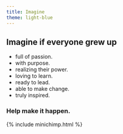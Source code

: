 ```yaml
---
title: Imagine
theme: light-blue
---
```


## Imagine if everyone grew up

- full of passion.
- with purpose.
- realizing their power.
- loving to learn.
- ready to lead.
- able to make change.
- truly inspired.

### Help make it happen.
{% include minichimp.html %}
